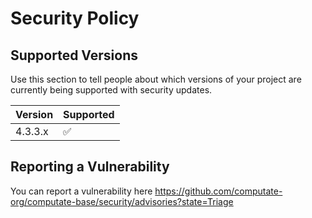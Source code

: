 # Security Policy

## Supported Versions

Use this section to tell people about which versions of your project are
currently being supported with security updates.

| Version   | Supported          |
| --------- | ------------------ |
| 4.3.3.x   | :white_check_mark: |

## Reporting a Vulnerability

You can report a vulnerability here https://github.com/computate-org/computate-base/security/advisories?state=Triage

